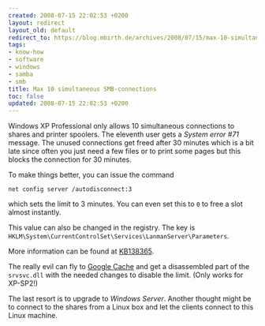 ```yaml
---
created: 2008-07-15 22:02:53 +0200
layout: redirect
layout_old: default
redirect_to: https://blog.mbirth.de/archives/2008/07/15/max-10-simultaneous-smb-connections.html
tags:
- know-how
- software
- windows
- samba
- smb
title: Max 10 simultaneous SMB-connections
toc: false
updated: 2008-07-15 22:02:53 +0200
---
```


Windows XP Professional only allows 10 simultaneous connections to shares and printer spoolers. The eleventh user gets
a *System error #71* message. The unused connections get freed after 30 minutes which is a bit late since often you
just need a few files or to print some pages but this blocks the connection for 30 minutes.

To make things better, you can issue the command

    net config server /autodisconnect:3

which sets the limit to 3 minutes. You can even set this to `0` to free a slot almost instantly.

This value can also be changed in the registry. The key is `HKLM\System\CurrentControlSet\Services\LanmanServer\Parameters`.

More information can be found at [KB138365](http://support.microsoft.com/kb/138365).


The really evil can fly to [Google Cache](http://66.102.9.104/search?q=cache:kHQ_0PQXJDQJ:tachyon.zapto.org/binaries/antiwpa/LanServerNoConnLimit/patched.txt+srvsvc.dll+%226a+0a%22&hl=en&ct=clnk&cd=3)
and get a disassembled part of the `srvsvc.dll` with the needed changes to disable the limit. (Only works for XP-SP2!)

The last resort is to upgrade to *Windows Server*. Another thought might be to connect to the shares from a Linux box
and let the clients connect to this Linux machine.